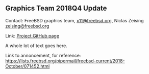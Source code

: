## Graphics Team 2018Q4 Update ##

Contact: FreeBSD graphics team, <x11@freebsd.org>, Niclas Zeising <zeising@freebsd.org>

Link:	 [Project GitHub page](https://github.com/FreeBSDDesktop)

A whole lot of text goes here.

Link to annoncement, for reference: https://lists.freebsd.org/pipermail/freebsd-current/2018-October/071452.html
